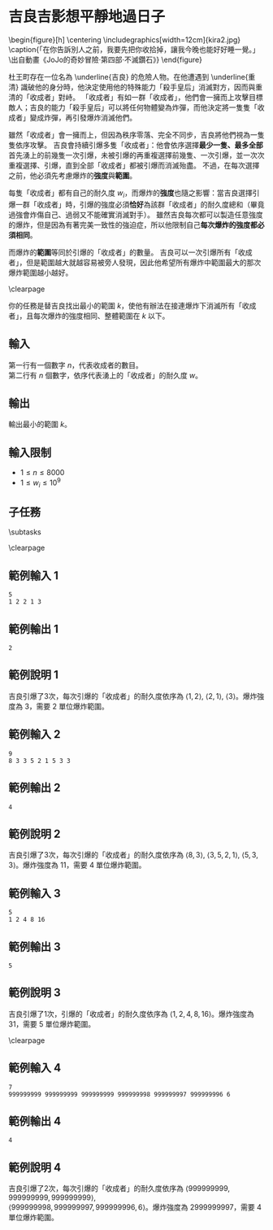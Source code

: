 # 吉良吉影想平靜地過日子

\begin{figure}[h]
\centering
\includegraphics[width=12cm]{kira2.jpg}
\caption{「在你告訴別人之前，我要先把你收拾掉，讓我今晚也能好好睡一覺。」 \\出自動畫《JoJo的奇妙冒險·第四部·不滅鑽石》}
\end{figure}

杜王町存在一位名為 \underline{吉良} 的危險人物。在他遭遇到 \underline{重清} 識破他的身分時，他決定使用他的特殊能力「殺手皇后」消滅對方，因而與重清的「收成者」對峙。
「收成者」有如一群「收成者」，他們會一擁而上攻擊目標敵人；吉良的能力「殺手皇后」可以將任何物體變為炸彈，而他決定將一隻隻「收成者」變成炸彈，再引發爆炸消滅他們。  

雖然「收成者」會一擁而上，但因為秩序零落、完全不同步，吉良將他們視為一隻隻依序攻擊。
吉良會持續引爆多隻「收成者」：他會依序選擇**最少一隻、最多全部**首先湧上的前幾隻一次引爆，未被引爆的再重複選擇前幾隻、一次引爆，並一次次重複選擇、引爆，直到全部「收成者」都被引爆而消滅殆盡。
不過，在每次選擇之前，他必須先考慮爆炸的**強度**與**範圍**。

每隻「收成者」都有自己的耐久度 $w_i$，而爆炸的**強度**也隨之影響：當吉良選擇引爆一群「收成者」時，引爆的強度必須**恰好**為該群「收成者」的耐久度總和（畢竟過強會炸傷自己、過弱又不能確實消滅對手）。
雖然吉良每次都可以製造任意強度的爆炸，但是因為有著完美一致性的強迫症，所以他限制自己**每次爆炸的強度都必須相同**。

而爆炸的**範圍**等同於引爆的「收成者」的數量。
吉良可以一次引爆所有「收成者」，但是範圍越大就越容易被旁人發現，因此他希望所有爆炸中範圍最大的那次爆炸範圍越小越好。

\clearpage

你的任務是替吉良找出最小的範圍 $k$，使他有辦法在接連爆炸下消滅所有「收成者」，且每次爆炸的強度相同、整體範圍在 $k$ 以下。

## 輸入
第一行有一個數字 $n$，代表收成者的數目。  
第二行有 $n$ 個數字，依序代表湧上的「收成者」的耐久度 $w$。

## 輸出
輸出最小的範圍 $k$。

## 輸入限制
- $1 \leq n \leq 8000$
- $1 \leq w_i \leq 10^9$

## 子任務
\subtasks

\clearpage

## 範例輸入 1
```
5
1 2 2 1 3
```

## 範例輸出 1
```
2
```

## 範例說明 1
吉良引爆了$3$次，每次引爆的「收成者」的耐久度依序為 $\langle 1, 2\rangle$, $\langle 2, 1\rangle$, $\langle 3\rangle$。爆炸強度為 $3$，需要 $2$ 單位爆炸範圍。

## 範例輸入 2
```
9
8 3 3 5 2 1 5 3 3
```

## 範例輸出 2
```
4
```

## 範例說明 2
吉良引爆了$3$次，每次引爆的「收成者」的耐久度依序為 $\langle 8, 3\rangle$, $\langle 3, 5, 2, 1\rangle$, $\langle 5, 3, 3\rangle$。爆炸強度為 $11$，需要 $4$ 單位爆炸範圍。

## 範例輸入 3
```
5
1 2 4 8 16
```

## 範例輸出 3
```
5
```

## 範例說明 3
吉良引爆了$1$次，引爆的「收成者」的耐久度依序為 $\langle 1, 2, 4, 8, 16\rangle$。爆炸強度為 $31$，需要 $5$ 單位爆炸範圍。

\clearpage

## 範例輸入 4
```
7
999999999 999999999 999999999 999999998 999999997 999999996 6
```

## 範例輸出 4
```
4
```

## 範例說明 4
吉良引爆了$2$次，每次引爆的「收成者」的耐久度依序為 $\langle 999999999, 999999999, 999999999\rangle$,  
$\langle 999999998, 999999997, 999999996, 6\rangle$。爆炸強度為 $2999999997$，需要 $4$ 單位爆炸範圍。
